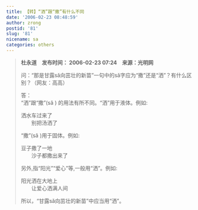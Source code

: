 ```yaml
---
title: 【转】“洒”跟“撒”有什么不同
date: '2006-02-23 08:48:59'
author: zrong
postid: '81'
slug: '81'
nicename: sa
categories: others
---
```


> **杜永道　发布时间： 2006-02-23 07:24　来源：光明网**  
>
> 问：“那是甘露sǎ向茁壮的新苗”一句中的sǎ字应为“撒”还是“洒”？有什么区别？（网友：高高）
>
> 答：  
>  “洒”跟“撒”(sǎ ) 的用法有所不同。“洒”用于液体。例如:
>
> 洒水车过来了  
>  　　别把汤洒了
>
> “撒”(sǎ )用于固体。例如:
>
> 豆子撒了一地  
>  　　沙子都撒出来了
>
> 另外,指“阳光”“爱心”等,一般用“洒”。例如:
>
> 阳光洒在大地上  
>  　　让爱心洒满人间
>
> 所以，“甘露sǎ向茁壮的新苗”中应当用“洒”。

